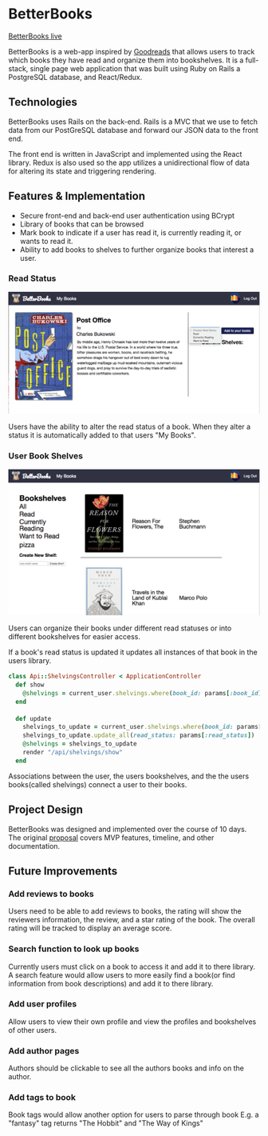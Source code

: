 # BetterBooks

[BetterBooks live](https://www.findabetterbook.com/)

BetterBooks is a web-app inspired by [Goodreads](https://www.goodreads.com/) that allows users to track which books they have read and organize them into bookshelves. It is a full-stack, single page web application that was built using Ruby on Rails a PostgreSQL database, and React/Redux.

## Technologies

BetterBooks uses Rails on the back-end. Rails is a MVC that we use to fetch data from our PostGreSQL database and forward our JSON data to the front end.

The front end is written in JavaScript and implemented using the React library. Redux is also used so the app utilizes a unidirectional flow of data for altering its state and triggering rendering.


## Features & Implementation

* Secure front-end and back-end user authentication using BCrypt
* Library of books that can be browsed
* Mark book to indicate if a user has read it, is currently reading it, or wants to read it.
* Ability to add books to shelves to further organize books that interest a user.

### Read Status

![BetterBooks read status](docs/images/change_read_status.png)

Users have the ability to alter the read status of a book. When they alter a status it is automatically added to that users "My Books".

### User Book Shelves

![BetterBooks book shelves](docs/images/user_bookshelf.png)

Users can organize their books under different read statuses or into different bookshelves for easier access.

If a book's read status is updated it updates all instances of that book in the users library.

```ruby
class Api::ShelvingsController < ApplicationController
  def show
    @shelvings = current_user.shelvings.where(book_id: params[:book_id])
  end

  def update
    shelvings_to_update = current_user.shelvings.where(book_id: params[:book_id])
    shelvings_to_update.update_all(read_status: params[:read_status])
    @shelvings = shelvings_to_update
    render "/api/shelvings/show"
  end
```

Associations between the user, the users bookshelves, and the the users books(called shelvings) connect a user to their books.


## Project Design

BetterBooks was designed and implemented over the course of 10 days. The original [proposal](https://github.com/Sloq/Full_Stack_Project/tree/master/docs) covers MVP features, timeline, and other documentation.

## Future Improvements
### Add reviews to books
Users need to be able to add reviews to books, the rating will show the reviewers information, the review, and a star rating of the book. The overall rating will be tracked to display an average score.
### Search function to look up books
Currently users must click on a book to access it and add it to there library. A search feature would allow users to more easily find a book(or find information from book descriptions) and add it to there library.
### Add user profiles
Allow users to view their own profile and view the profiles and bookshelves of other users.
### Add author pages
Authors should be clickable to see all the authors books and info on the author.
### Add tags to book
Book tags would allow another option for users to parse through book E.g. a "fantasy" tag returns "The Hobbit" and "The Way of Kings"
